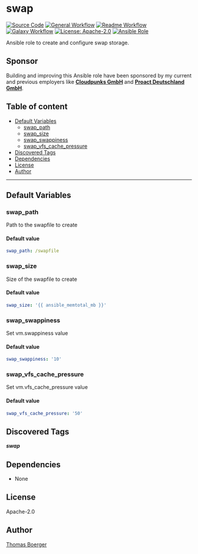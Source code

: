 # swap

[![Source Code](https://img.shields.io/badge/github-source%20code-blue?logo=github&logoColor=white)](https://github.com/rolehippie/swap) [![General Workflow](https://github.com/rolehippie/swap/actions/workflows/general.yml/badge.svg)](https://github.com/rolehippie/swap/actions/workflows/general.yml) [![Readme Workflow](https://github.com/rolehippie/swap/actions/workflows/readme.yml/badge.svg)](https://github.com/rolehippie/swap/actions/workflows/readme.yml) [![Galaxy Workflow](https://github.com/rolehippie/swap/actions/workflows/galaxy.yml/badge.svg)](https://github.com/rolehippie/swap/actions/workflows/galaxy.yml) [![License: Apache-2.0](https://img.shields.io/github/license/rolehippie/swap)](https://github.com/rolehippie/swap/blob/master/LICENSE) [![Ansible Role](https://img.shields.io/ansible/role/51440)](https://galaxy.ansible.com/rolehippie/swap)

Ansible role to create and configure swap storage.

## Sponsor

Building and improving this Ansible role have been sponsored by my current and previous employers like **[Cloudpunks GmbH](https://cloudpunks.de)** and **[Proact Deutschland GmbH](https://www.proact.eu)**.

## Table of content

- [Default Variables](#default-variables)
  - [swap_path](#swap_path)
  - [swap_size](#swap_size)
  - [swap_swappiness](#swap_swappiness)
  - [swap_vfs_cache_pressure](#swap_vfs_cache_pressure)
- [Discovered Tags](#discovered-tags)
- [Dependencies](#dependencies)
- [License](#license)
- [Author](#author)

---

## Default Variables

### swap_path

Path to the swapfile to create

#### Default value

```YAML
swap_path: /swapfile
```

### swap_size

Size of the swapfile to create

#### Default value

```YAML
swap_size: '{{ ansible_memtotal_mb }}'
```

### swap_swappiness

Set vm.swappiness value

#### Default value

```YAML
swap_swappiness: '10'
```

### swap_vfs_cache_pressure

Set vm.vfs_cache_pressure value

#### Default value

```YAML
swap_vfs_cache_pressure: '50'
```

## Discovered Tags

**_swap_**


## Dependencies

- None

## License

Apache-2.0

## Author

[Thomas Boerger](https://github.com/tboerger)

